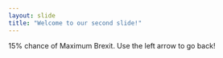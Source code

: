 ```yaml
---
layout: slide
title: "Welcome to our second slide!"
---
```

15% chance of Maximum Brexit.
Use the left arrow to go back!